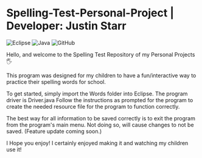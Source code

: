 # Spelling-Test-Personal-Project | Developer: Justin Starr

![Eclipse](https://img.shields.io/badge/Eclipse-FE7A16.svg?style=for-the-badge&logo=Eclipse&logoColor=white)
![Java](https://img.shields.io/badge/java-%23ED8B00.svg?style=for-the-badge&logo=openjdk&logoColor=white)
![GitHub](https://img.shields.io/badge/github-%23121011.svg?style=for-the-badge&logo=github&logoColor=white)

Hello, and welcome to the Spelling Test Repository of my Personal Projects 🖐️

This program was designed for my children to have a fun/interactive way to practice their spelling words for school.

To get started, simply import the Words folder into Eclipse. The program driver is Driver.java
Follow the instructions as prompted for the program to create the needed resource file for the program to function correctly.

The best way for all information to be saved correctly is to exit the program from the program's main menu.
Not doing so, will cause changes to not be saved. (Feature update coming soon.)

I Hope you enjoy! I certainly enjoyed making it and watching my children use it!

